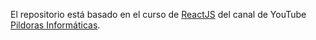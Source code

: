 El repositorio está basado en el curso de <a href="https://www.youtube.com/watch?v=nAe_a1mdNDY&list=PLU8oAlHdN5BmlVfm2bJshR3qPtoyukQ_b&pp=iAQB">ReactJS</a> del canal de YouTube <a href="www.youtube.com/user/pildorasinformaticas">Pildoras Informáticas</a>.
